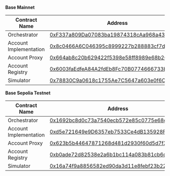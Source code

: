 **Base Mainnet**

| Contract Name         | Address                                      |
|-----------------------|----------------------------------------------|
| Orchestrator          | [0xF337a809Da07083ba19874318cAa968a4345D8be](https://basescan.org/address/0xF337a809Da07083ba19874318cAa968a4345D8be)   |
| Account Implementation | [0x8c0466A6C046395c8999227b288883cf7dC9f5de](https://basescan.org/address/0x8c0466A6C046395c8999227b288883cf7dC9f5de)   |
| Account Proxy          | [0x664ab8c20b629422f5398e58ff8989e68b26a4e6](https://basescan.org/address/0x664ab8c20b629422f5398e58ff8989e68b26a4e6)   |
| Account Registry       | [0x6003faEdfeA84A2fdEb8Fc70B0774666733b4880](https://basescan.org/address/0x6003faEdfeA84A2fdEb8Fc70B0774666733b4880)   |
| Simulator             | [0x78830C9a0618c1755Ae7C5647a603e0f6CCbE6d1](https://basescan.org/address/0x78830C9a0618c1755Ae7C5647a603e0f6CCbE6d1)   |

**Base Sepolia Testnet**

| Contract Name         | Address                                      |
|-----------------------|----------------------------------------------|
| Orchestrator          | [0x1692bc8d0c73a7540ecb572e85c0775e68c55d25](https://sepolia.basescan.org/address/0x1692bc8d0c73a7540ecb572e85c0775e68c55d25)   |
| Account Implementation | [0xd5e721649e9D6357eb7533Ce4dB135928F4025DB](https://sepolia.basescan.org/address/0xd5e721649e9D6357eb7533Ce4dB135928F4025DB)   |
| Account Proxy          | [0x623b5b44647871268d481d2930f60d5d7f37a1fe](https://sepolia.basescan.org/address/0x623b5b44647871268d481d2930f60d5d7f37a1fe)   |
| Account Registry       | [0xb0ade72d82538e2a6b1bc114a083b81cb6d5517f](https://sepolia.basescan.org/address/0xb0ade72d82538e2a6b1bc114a083b81cb6d5517f)   |
| Simulator             | [0x16a74f9a8856582ed90da3d11e8febf23b22c821](https://sepolia.basescan.org/address/0x16a74f9a8856582ed90da3d11e8febf23b22c821)   |
